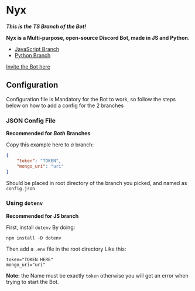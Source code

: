 # Nyx

***This is the TS Branch of the Bot!***

**Nyx is a Multi-purpose, open-source Discord Bot, made in JS and Python.**

- [JavaScript Branch](https://github.com/nyx-team/nyx/tree/main)
- [Python Branch](https://github.com/nyx-team/nyx/tree/python)

[Invite the Bot here](https://discord.com/oauth2/authorize?client_id=960533661109878805&scope=bot%20applications.commands&permissions=545394261246)

## Configuration

Configuration file is Mandatory for the Bot to work, so follow the steps below on how to add a config for the 2 branches

### JSON Config File

**Recommended for** ***Both*** **Branches**

Copy this example here to *a* branch:

```json
{
    "token": "TOKEN",
    "mongo_uri": "uri"
}
```

Should be placed in root directory of the branch you picked, and named as `config.json`


### Using `dotenv`

**Recommended for JS branch**

First, install `dotenv`
By doing:

```sh-session
npm install -D dotenv
```

Then add a `.env` file in the root directory
Like this:

```env
token="TOKEN HERE"
mongo_uri="uri"
```

**Note:** the Name must be exactly `token` otherwise you will get an error when trying to start the Bot.
